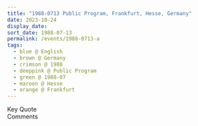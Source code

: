 ```yaml
---
title: "1988-0713 Public Program, Frankfurt, Hesse, Germany"
date: 2023-10-24
display_date: 
sort_date: 1988-07-13
permalink: /events/1988-0713-a
tags:
  - blue @ English
  - brown @ Germany
  - crimson @ 1988
  - deeppink @ Public Program
  - green @ 1988-07
  - maroon @ Hesse
  - orange @ Frankfurt
---
```


<wave-list>
  <list-title color="green" width="75">Key Quote</list-title>
  <list-item color="BlanchedAlmond"  width="200"></list-item>
  <list-item color="Lavender"></list-item>
  <list-item color="BlanchedAlmond"></list-item>
</wave-list>

<br>

<wave-list>
  <list-title color="green" width="75">Comments</list-title>
  <list-item color="BlanchedAlmond"  width="200"></list-item>
  <list-item color="Lavender"></list-item>
  <list-item color="BlanchedAlmond"></list-item>
</wave-list>